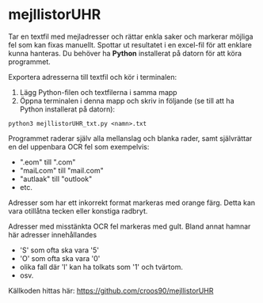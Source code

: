 # mejllistorUHR

Tar en textfil med mejladresser och rättar enkla saker och markerar möjliga fel som kan fixas manuellt. Spottar ut resultatet i en excel-fil för att enklare kunna hanteras. Du behöver ha **Python** installerat på datorn för att köra programmet.

Exportera adresserna till textfil och kör i terminalen:

1. Lägg Python-filen och textfilerna i samma mapp
2. Öppna terminalen i denna mapp och skriv in följande (se till att ha Python installerat på datorn):
```
python3 mejllistorUHR_txt.py <namn>.txt
```

Programmet raderar själv alla mellanslag och blanka rader, samt självrättar en del uppenbara OCR fel som exempelvis:
- ".eom" till ".com"
- "maiLcom" till "mail.com"
- "autlaak" till "outlook"
- etc.

Adresser som har ett inkorrekt format markeras med orange färg. Detta kan vara otillåtna tecken eller konstiga radbryt.

Adresser med misstänkta OCR fel markeras med gult. Bland annat hamnar här adresser innehållandes
- 'S' som ofta ska vara '5'
- 'O' som ofta ska vara '0'
-  olika fall där 'l' kan ha tolkats som '1' och tvärtom.
-  osv.


Källkoden hittas här: https://github.com/croos90/mejllistorUHR
